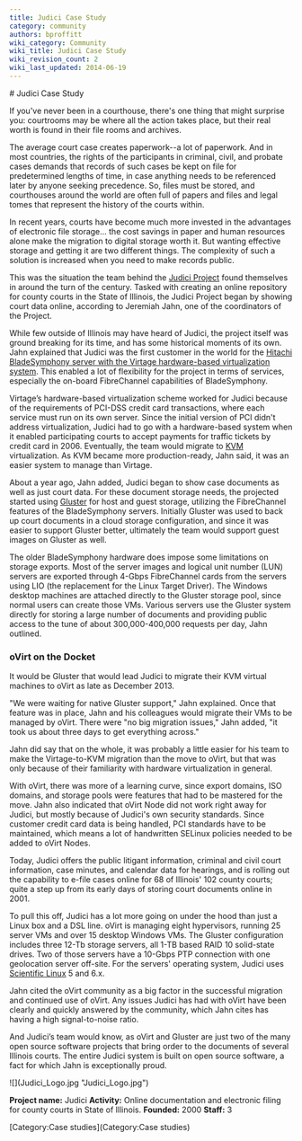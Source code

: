 ```yaml
---
title: Judici Case Study
category: community
authors: bproffitt
wiki_category: Community
wiki_title: Judici Case Study
wiki_revision_count: 2
wiki_last_updated: 2014-06-19
---
```


<div class="row">
<div class="col-md-7 col-md-offset-1 pad-sides">
# Judici Case Study

If you've never been in a courthouse, there's one thing that might surprise you: courtrooms may be where all the action takes place, but their real worth is found in their file rooms and archives.

The average court case creates paperwork--a lot of paperwork. And in most countries, the rights of the participants in criminal, civil, and probate cases demands that records of such cases be kept on file for predetermined lengths of time, in case anything needs to be referenced later by anyone seeking precedence. So, files must be stored, and courthouses around the world are often full of papers and files and legal tomes that represent the history of the courts within.

In recent years, courts have become much more invested in the advantages of electronic file storage... the cost savings in paper and human resources alone make the migration to digital storage worth it. But wanting effective storage and getting it are two different things. The complexity of such a solution is increased when you need to make records public.

This was the situation the team behind the [Judici Project](http://www.judici.com/) found themselves in around the turn of the century. Tasked with creating an online repository for county courts in the State of Illinois, the Judici Project began by showing court data online, according to Jeremiah Jahn, one of the coordinators of the Project.

While few outside of Illinois may have heard of Judici, the project itself was ground breaking for its time, and has some historical moments of its own. Jahn explained that Judici was the first customer in the world for the [Hitachi BladeSymphony server with the Virtage hardware-based virtualization system](http://www.hitachi-america.us/supportingdocs/forbus/ssg/pdfs/Hitachi_Datasheet_Virtage_3D_10-30-08.pdf). This enabled a lot of flexibility for the project in terms of services, especially the on-board FibreChannel capabilities of BladeSymphony.

Virtage’s hardware-based virtualization scheme worked for Judici because of the requirements of PCI-DSS credit card transactions, where each service must run on its own server. Since the initial version of PCI didn't address virtualization, Judici had to go with a hardware-based system when it enabled participating courts to accept payments for traffic tickets by credit card in 2006. Eventually, the team would migrate to [KVM](http://www.linux-kvm.org/page/Main_Page) virtualization. As KVM became more production-ready, Jahn said, it was an easier system to manage than Virtage.

About a year ago, Jahn added, Judici began to show case documents as well as just court data. For these document storage needs, the projected started using [Gluster](http://www.gluster.org/) for host and guest storage, utilizing the FibreChannel features of the BladeSymphony servers. Initially Gluster was used to back up court documents in a cloud storage configuration, and since it was easier to support Gluster better, ultimately the team would support guest images on Gluster as well.

The older BladeSymphony hardware does impose some limitations on storage exports. Most of the server images and logical unit number (LUN) servers are exported through 4-Gbps FibreChannel cards from the servers using LIO (the replacement for the Linux Target Driver). The Windows desktop machines are attached directly to the Gluster storage pool, since normal users can create those VMs. Various servers use the Gluster system directly for storing a large number of documents and providing public access to the tune of about 300,000-400,000 requests per day, Jahn outlined.

### oVirt on the Docket

It would be Gluster that would lead Judici to migrate their KVM virtual machines to oVirt as late as December 2013.

"We were waiting for native Gluster support," Jahn explained. Once that feature was in place, Jahn and his colleagues would migrate their VMs to be managed by oVirt. There were "no big migration issues," Jahn added, "it took us about three days to get everything across."

Jahn did say that on the whole, it was probably a little easier for his team to make the Virtage-to-KVM migration than the move to oVirt, but that was only because of their familiarity with hardware virtualization in general.

With oVirt, there was more of a learning curve, since export domains, ISO domains, and storage pools were features that had to be mastered for the move. Jahn also indicated that oVirt Node did not work right away for Judici, but mostly because of Judici's own security standards. Since customer credit card data is being handled, PCI standards have to be maintained, which means a lot of handwritten SELinux policies needed to be added to oVirt Nodes.

Today, Judici offers the public litigant information, criminal and civil court information, case minutes, and calendar data for hearings, and is rolling out the capability to e-file cases online for 68 of Illinois' 102 county courts; quite a step up from its early days of storing court documents online in 2001.

To pull this off, Judici has a lot more going on under the hood than just a Linux box and a DSL line. oVirt is managing eight hypervisors, running 25 server VMs and over 15 desktop Windows VMs. The Gluster configuration includes three 12-Tb storage servers, all 1-TB based RAID 10 solid-state drives. Two of those servers have a 10-Gbps PTP connection with one geolocation server off-site. For the servers' operating system, Judici uses [Scientific Linux](https://www.scientificlinux.org/) 5 and 6.x.

Jahn cited the oVirt community as a big factor in the successful migration and continued use of oVirt. Any issues Judici has had with oVirt have been clearly and quickly answered by the community, which Jahn cites has having a high signal-to-noise ratio.

And Judici’s team would know, as oVirt and Gluster are just two of the many open source software projects that bring order to the documents of several Illinois courts. The entire Judici system is built on open source software, a fact for which Jahn is exceptionally proud.

</div>
<div class="col-md-4 pad-sides">
<div class="well well-lg">
![](Judici_Logo.jpg "Judici_Logo.jpg")

**Project name:** Judici
**Activity:** Online documentation and electronic filing for county courts in State of Illinois.
**Founded:** 2000
**Staff:** 3

</div>
</div>
</div>
<Category:Community> [Category:Case studies](Category:Case studies)
